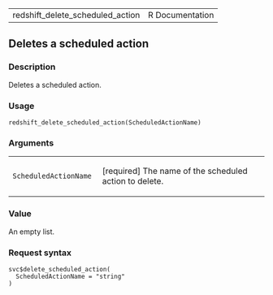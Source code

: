 <table style="width: 100%;">
<tbody>
<tr class="odd">
<td>redshift_delete_scheduled_action</td>
<td style="text-align: right;">R Documentation</td>
</tr>
</tbody>
</table>

## Deletes a scheduled action

### Description

Deletes a scheduled action.

### Usage

    redshift_delete_scheduled_action(ScheduledActionName)

### Arguments

<table>
<colgroup>
<col style="width: 35%" />
<col style="width: 65%" />
</colgroup>
<tbody>
<tr class="odd">
<td><code
id="redshift_delete_scheduled_action_:_ScheduledActionName">ScheduledActionName</code></td>
<td><p>[required] The name of the scheduled action to delete.</p></td>
</tr>
</tbody>
</table>

### Value

An empty list.

### Request syntax

    svc$delete_scheduled_action(
      ScheduledActionName = "string"
    )
